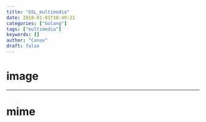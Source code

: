 ```yaml
---
title: "GSL_multimedia"
date: 2018-01-01T10:49:21
categories: ["Golang"]
tags: ["multimedia"]
keywords: []
author: "Canux"
draft: false
---
```


# image

***

# mime
